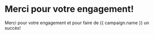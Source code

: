 # Merci pour votre engagement!

Merci pour votre engagement et pour faire de {{ campaign.name }} un succès!
